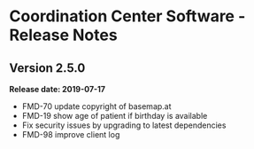 # Coordination Center Software - Release Notes

## Version 2.5.0

**Release date: 2019-07-17**

* FMD-70 update copyright of basemap.at
* FMD-19 show age of patient if birthday is available
* Fix security issues by upgrading to latest dependencies
* FMD-98 improve client log
